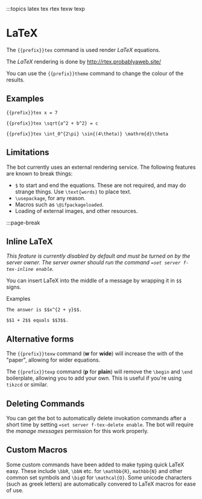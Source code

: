 :::topics latex tex rtex texw texp

# LaTeX

The `{{prefix}}tex` command is used render *LaTeX* equations.

The *LaTeX* rendering is done by <http://rtex.probablyaweb.site/>

You can use the `{{prefix}}theme` command to change the colour of the results.

## Examples

`{{prefix}}tex x = 7`

`{{prefix}}tex \sqrt{a^2 + b^2} = c`

`{{prefix}}tex \int_0^{2\pi} \sin{(4\theta)} \mathrm{d}\theta`

## Limitations

The bot currently uses an external rendering service. The following features are known to break things:

- `$` to start and end the equations. These are not required, and may do strange things. Use `\text{words}` to place text.
- `\usepackage`, for any reason.
- Macros such as `\@ifpackageloaded`.
- Loading of external images, and other resources.

:::page-break

## Inline LaTeX

*This feature is currently disabled by default and must be turned on by the server owner. The server owner should run the command `=set server f-tex-inline enable`.*

You can insert LaTeX into the middle of a message by wrapping it in `$$` signs.

Examples

`The answer is $$x^{2 + y}$$.`

`$$1 + 2$$ equals $$3$$.`

## Alternative forms

The `{{prefix}}texw` command (**w** for **wide**) will increase the with of the "paper", allowing for wider equations.

The `{{prefix}}texp` command (**p** for **plain**) will remove the `\begin` and `\end` boilerplate, allowing you to add your own. This is useful if you're using `tikzcd` or similar.

## Deleting Commands

You can get the bot to automatically delete invokation commands after a short time by setting `=set server f-tex-delete enable`. The bot will require the *manage messages* permission for this work properly.

## Custom Macros

Some custom commands have been added to make typing quick LaTeX easy. These include `\bbR`, `\bbN` etc. for `\mathbb{R}`, `mathbb{N}` and other common set symbols and `\bigO` for `\mathcal{O}`. Some unicode characters (such as greek letters) are automatically convered to LaTeX macros for ease of use.